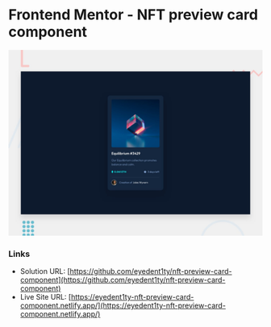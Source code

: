 # Frontend Mentor - NFT preview card component

![Design preview for the NFT preview card component coding challenge](./design/desktop-preview.jpg)

### Links

- Solution URL: [https://github.com/eyedent1ty/nft-preview-card-component](https://github.com/eyedent1ty/nft-preview-card-component)
- Live Site URL: [https://eyedent1ty-nft-preview-card-component.netlify.app/](https://eyedent1ty-nft-preview-card-component.netlify.app/)
